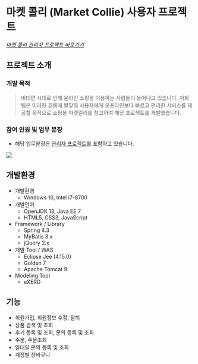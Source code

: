 # 마켓 콜리 (Market Collie) 사용자 프로젝트
*[마켓 콜리 관리자 프로젝트 바로가기](https://github.com/zwooo96/marketcollie_manager)*

## 프로젝트 소개
### 개발 목적
> 비대면 시대로 인해 온라인 쇼핑을 이용하는 사람들이 늘어나고 있습니다.
  저희 팀은 이러한 흐름에 발맞춰 사용자에게 오프라인보다 빠르고 편리한 서비스를 제공할 목적으로 쇼핑몰 마켓컬리를 참고하여 해당 프로젝트를 개발했습니다.

### 참여 인원 및 업무 분장
+ 해당 업무분장은 [관리자 프로젝트](https://github.com/zwooo96/marketcollie_manager)를 포함하고 있습니다.

<img src="https://user-images.githubusercontent.com/41753758/104086708-76b74f00-529d-11eb-8603-0b223de10c6f.png">

## 개발환경
+ 개발환경
  + Windows 10, Intel i7-8700
+ 개발언어
  + OpenJDK 13, Java EE 7
  + HTML5, CSS3, JavaScript
+ Framework / Library
  + Spring 4.3
  + MyBatis 3.x
  + jQuery 2.x
+ 개발 Tool / WAS
  + Eclipse Jee (4.15.0)
  + Golden 7
  + Apache Tomcat 9
+ Modeling Tool
  + eXERD

## 기능
+ 회원가입, 회원정보 수정, 탈퇴
+ 상품 검색 및 조회
+ 후기 등록 및 조회, 문의 등록 및 조회
+ 주문, 주문조회
+ 일대일 문의 등록 및 조회
+ 계정별 장바구니
